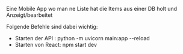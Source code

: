Eine Mobile App wo man ne Liste hat die Items aus einer DB holt und Anzeigt/bearbeitet

Folgende Befehle sind dabei wichtig:
- Starten der API : python -m uvicorn main:app --reload
- Starten von React: npm start dev
